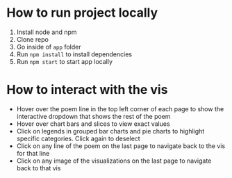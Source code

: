# How to run project locally
1. Install node and npm
2. Clone repo
3. Go inside of `app` folder
4. Run `npm install` to install dependencies
5. Run `npm start` to start app locally

# How to interact with the vis
* Hover over the poem line in the top left corner of each page to show the interactive dropdown that shows the rest of the poem
* Hover over chart bars and slices to view exact values
* Click on legends in grouped bar charts and pie charts to highlight specific categories. Click again to deselect
* Click on any line of the poem on the last page to navigate back to the vis for that line
* Click on any image of the visualizations on the last page to navigate back to that vis 
